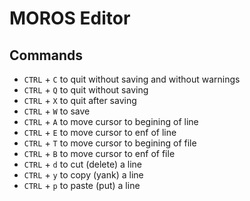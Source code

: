# MOROS Editor

## Commands

- `CTRL` + `C` to quit without saving and without warnings
- `CTRL` + `Q` to quit without saving
- `CTRL` + `X` to quit after saving
- `CTRL` + `W` to save
- `CTRL` + `A` to move cursor to begining of line
- `CTRL` + `E` to move cursor to enf of line
- `CTRL` + `T` to move cursor to begining of file
- `CTRL` + `B` to move cursor to enf of file
- `CTRL` + `d` to cut (delete) a line
- `CTRL` + `y` to copy (yank) a line
- `CTRL` + `p` to paste (put) a line
